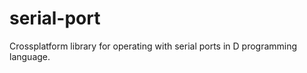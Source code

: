 serial-port
===========

Crossplatform library for operating with serial ports in D programming language.
